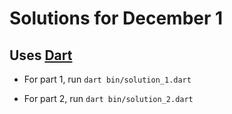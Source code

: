 # Solutions for December 1

## Uses [Dart](dartlang.org)

- For part 1, run `dart bin/solution_1.dart`

- For part 2, run `dart bin/solution_2.dart`
